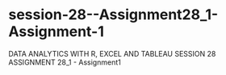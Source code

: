 # session-28--Assignment28_1-Assignment-1
DATA ANALYTICS WITH R, EXCEL AND TABLEAU SESSION 28 ASSIGNMENT 28_1 - Assignment1
